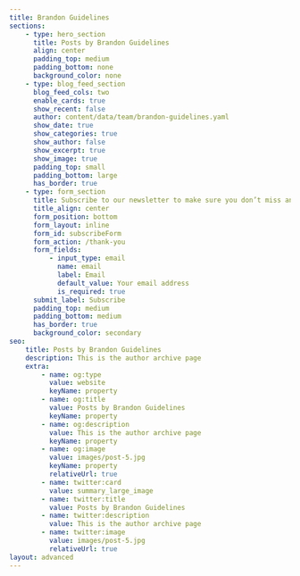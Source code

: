 ```yaml
---
title: Brandon Guidelines
sections:
    - type: hero_section
      title: Posts by Brandon Guidelines
      align: center
      padding_top: medium
      padding_bottom: none
      background_color: none
    - type: blog_feed_section
      blog_feed_cols: two
      enable_cards: true
      show_recent: false
      author: content/data/team/brandon-guidelines.yaml
      show_date: true
      show_categories: true
      show_author: false
      show_excerpt: true
      show_image: true
      padding_top: small
      padding_bottom: large
      has_border: true
    - type: form_section
      title: Subscribe to our newsletter to make sure you don’t miss anything
      title_align: center
      form_position: bottom
      form_layout: inline
      form_id: subscribeForm
      form_action: /thank-you
      form_fields:
          - input_type: email
            name: email
            label: Email
            default_value: Your email address
            is_required: true
      submit_label: Subscribe
      padding_top: medium
      padding_bottom: medium
      has_border: true
      background_color: secondary
seo:
    title: Posts by Brandon Guidelines
    description: This is the author archive page
    extra:
        - name: og:type
          value: website
          keyName: property
        - name: og:title
          value: Posts by Brandon Guidelines
          keyName: property
        - name: og:description
          value: This is the author archive page
          keyName: property
        - name: og:image
          value: images/post-5.jpg
          keyName: property
          relativeUrl: true
        - name: twitter:card
          value: summary_large_image
        - name: twitter:title
          value: Posts by Brandon Guidelines
        - name: twitter:description
          value: This is the author archive page
        - name: twitter:image
          value: images/post-5.jpg
          relativeUrl: true
layout: advanced
---
```

